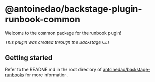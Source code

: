 # @antoinedao/backstage-plugin-runbook-common

Welcome to the common package for the runbook plugin!

_This plugin was created through the Backstage CLI_

## Getting started

Refer to the README.md in the root directory of [antoinedao/backstage-runbooks](https://github.com/AntoineDao/backstage-runbooks) for more information.
